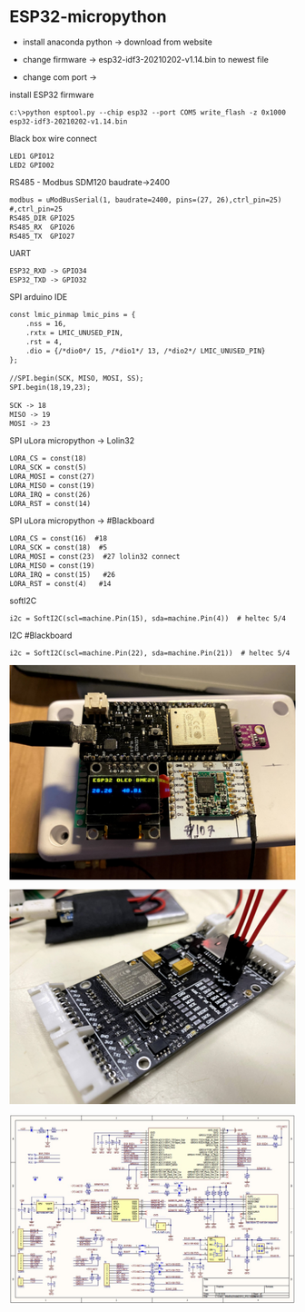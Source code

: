 # ESP32-micropython

  - install anaconda python -> download from website 

  - change firmware -> esp32-idf3-20210202-v1.14.bin to newest file 

  - change com port -> 

install ESP32 firmware 
```
c:\>python esptool.py --chip esp32 --port COM5 write_flash -z 0x1000 esp32-idf3-20210202-v1.14.bin 
```

Black box wire connect

```
LED1 GPIO12
LED2 GPIO02  
```

RS485 - Modbus SDM120 baudrate->2400 

```
modbus = uModBusSerial(1, baudrate=2400, pins=(27, 26),ctrl_pin=25) #,ctrl_pin=25
RS485_DIR GPIO25
RS485_RX  GPIO26
RS485_TX  GPIO27
```
UART 
```
ESP32_RXD -> GPIO34
ESP32_TXD -> GPIO32 
```
SPI arduino IDE 

```
const lmic_pinmap lmic_pins = {
    .nss = 16, 
    .rxtx = LMIC_UNUSED_PIN,
    .rst = 4,
    .dio = {/*dio0*/ 15, /*dio1*/ 13, /*dio2*/ LMIC_UNUSED_PIN}
};

//SPI.begin(SCK, MISO, MOSI, SS);
SPI.begin(18,19,23); 

SCK -> 18
MISO -> 19
MOSI -> 23
```

SPI uLora micropython -> Lolin32
```
LORA_CS = const(18)
LORA_SCK = const(5)
LORA_MOSI = const(27)
LORA_MISO = const(19)
LORA_IRQ = const(26)
LORA_RST = const(14)
```

SPI uLora micropython -> #Blackboard 
```
LORA_CS = const(16)  #18
LORA_SCK = const(18)  #5
LORA_MOSI = const(23)  #27 lolin32 connect
LORA_MISO = const(19)
LORA_IRQ = const(15)   #26
LORA_RST = const(4)   #14
```

softI2C
```
i2c = SoftI2C(scl=machine.Pin(15), sda=machine.Pin(4))  # heltec 5/4
```

I2C #Blackboard 
```
i2c = SoftI2C(scl=machine.Pin(22), sda=machine.Pin(21))  # heltec 5/4
```

![ScreenShot](https://github.com/worrajak/ESP32-micropython/blob/main/IMG_9148.jpg?raw=true)  

![ScreenShot](https://github.com/worrajak/ESP32-micropython/blob/main/IMG_9153.jpg?raw=true)  

![ScreenShot](https://github.com/worrajak/ESP32-micropython/blob/main/Circuit.jpg?raw=true)  
